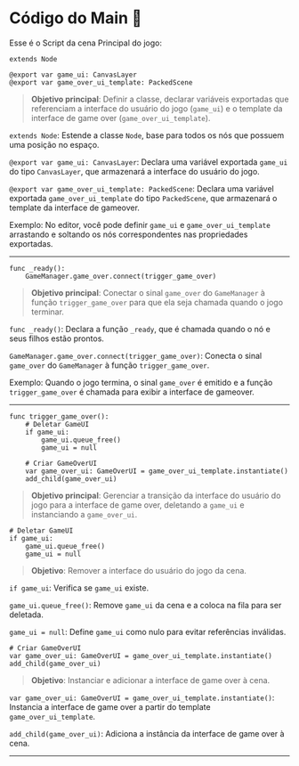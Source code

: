# Código do Main 🎥
Esse é o Script da cena Principal do jogo:

```
extends Node

@export var game_ui: CanvasLayer
@export var game_over_ui_template: PackedScene
```

> **Objetivo principal**: Definir a classe, declarar variáveis exportadas que referenciam a interface do usuário do jogo (`game_ui`) e o template da interface de game over (`game_over_ui_template`).

`extends Node`: Estende a classe `Node`, base para todos os nós que possuem uma posição no espaço.

`@export var game_ui: CanvasLayer`: Declara uma variável exportada `game_ui` do tipo `CanvasLayer`, que armazenará a interface do usuário do jogo.

`@export var game_over_ui_template: PackedScene`: Declara uma variável exportada `game_over_ui_template` do tipo `PackedScene`, que armazenará o template da interface de gameover.

Exemplo: No editor, você pode definir `game_ui` e `game_over_ui_template` arrastando e soltando os nós correspondentes nas propriedades exportadas.

---


```
func _ready():
	GameManager.game_over.connect(trigger_game_over)
```

> **Objetivo principal**: Conectar o sinal `game_over` do `GameManager` à função `trigger_game_over` para que ela seja chamada quando o jogo terminar.

`func _ready()`: Declara a função `_ready`, que é chamada quando o nó e seus filhos estão prontos.

`GameManager.game_over.connect(trigger_game_over)`: Conecta o sinal `game_over` do `GameManager` à função `trigger_game_over`.

Exemplo: Quando o jogo termina, o sinal `game_over` é emitido e a função `trigger_game_over` é chamada para exibir a interface de gameover.

---


```
func trigger_game_over():
	# Deletar GameUI
	if game_ui:
		game_ui.queue_free()
		game_ui = null
	
	# Criar GameOverUI
	var game_over_ui: GameOverUI = game_over_ui_template.instantiate()
	add_child(game_over_ui)
```

> **Objetivo principal**: Gerenciar a transição da interface do usuário do jogo para a interface de game over, deletando a `game_ui` e instanciando a `game_over_ui`.

```
# Deletar GameUI
if game_ui:
	game_ui.queue_free()
	game_ui = null
```
> **Objetivo**: Remover a interface do usuário do jogo da cena.

`if game_ui`: Verifica se `game_ui` existe.

`game_ui.queue_free()`: Remove `game_ui` da cena e a coloca na fila para ser deletada.

`game_ui = null`: Define `game_ui` como nulo para evitar referências inválidas.

```
# Criar GameOverUI
var game_over_ui: GameOverUI = game_over_ui_template.instantiate()
add_child(game_over_ui)
```
> **Objetivo**: Instanciar e adicionar a interface de game over à cena.

`var game_over_ui: GameOverUI = game_over_ui_template.instantiate()`: Instancia a interface de game over a partir do template `game_over_ui_template`.

`add_child(game_over_ui)`: Adiciona a instância da interface de game over à cena.

---
